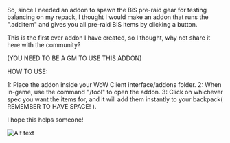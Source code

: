 So, since I needed an addon to spawn the BiS pre-raid gear for testing balancing on my repack, I thought I would make an addon that runs the ".additem" and gives you all pre-raid BiS items by clicking a button.

This is the first ever addon I have created, so I thought, why not share it here with the community?

(YOU NEED TO BE A GM TO USE THIS ADDON)

HOW TO USE:

1: Place the addon inside your WoW Client interface/addons folder.
2: When in-game, use the command "/tool" to open the addon.
3: Click on whichever spec you want the items for, and it will add them instantly to your backpack( REMEMBER TO HAVE SPACE! ).


I hope this helps someone!


![Alt text](https://i.imgur.com/5eFXQRO.png)
